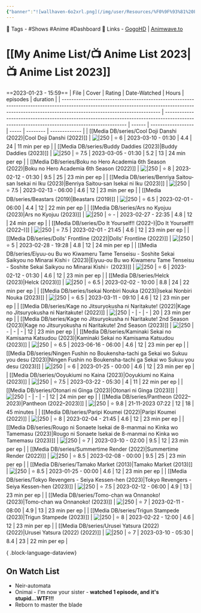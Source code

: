 ```yaml
---
{"banner":"![wallhaven-6o2xrl.png](/img/user/Resources/%F0%9F%93%81%20Files/%F0%9F%93%B8Images/wallhaven-6o2xrl.png)","banner_y":0.513,"cssclasses":["cards"],"number":21,"image":"https://wallpapers-clan.com/wp-content/uploads/2022/12/anime-eyes-gif-pfp-1.gif","dg-publish":true,"banner_icon":"📺","permalink":"/my-anime-list/anime-list-2023/","dgPassFrontmatter":true,"noteIcon":"1","created":"2023-11-14T21:08:39.782+05:30","updated":"2023-12-13T09:34:43.948+05:30"}
---
```


🧶 Tags - #Shows #Anime  #Dashboard 
🔗 Links - [GogoHD](https://gogohd.net) | [Animwave.to](https://aniwave.to/home)
# [[My Anime List/📺 Anime List 2023\|📺 Anime List 2023]]
==2023-01-23 - 15:59==
| File                                                                                                                                                                                                  | Cover                                                                                                                                        | Rating | Date-Watched       | Hours | episodes | duration      |
| ----------------------------------------------------------------------------------------------------------------------------------------------------------------------------------------------------- | -------------------------------------------------------------------------------------------------------------------------------------------- | ------ | ------------------ | ----- | -------- | ------------- |
| [[Media DB/series/Cool Doji Danshi (2022)\|Cool Doji Danshi (2022)]]                                                                                                                               | ![\|250](https://cdn.myanimelist.net/images/anime/1123/134677.jpg)                                                                           | ⭐ 6    | 2023-03-10 - 01:30 | 4.4   | 24       | 11 min per ep |
| [[Media DB/series/Buddy Daddies (2023)\|Buddy Daddies (2023)]]                                                                                                                                     | ![\|250](https://cdn.myanimelist.net/images/anime/1183/132462.jpg)                                                                           | ⭐ 7.5  | 2023-03-05 - 01:30 | 5.2   | 13       | 24 min per ep |
| [[Media DB/series/Boku no Hero Academia 6th Season (2022)\|Boku no Hero Academia 6th Season (2022)]]                                                                                               | ![\|250](https://cdn.myanimelist.net/images/anime/1483/126005.jpg)                                                                           | ⭐ 8    | 2023-02-12 - 01:30 | 9.5   | 25       | 23 min per ep |
| [[Media DB/series/Benriya Saitou-san Isekai ni Iku (2023)\|Benriya Saitou-san Isekai ni Iku (2023)]]                                                                                               | ![\|250](https://cdn.myanimelist.net/images/anime/1805/132335.jpg)                                                                           | ⭐ 7.5  | 2023-02-13 - 06:00 | 4.6   | 12       | 23 min per ep |
| [[Media DB/series/Beastars (2019)\|Beastars (2019)]]                                                                                                                                               | ![\|250](https://cdn.myanimelist.net/images/anime/1234/102008.jpg)                                                                           | ⭐ 6.5  | 2023-02-01 - 06:00 | 4.4   | 12       | 22 min per ep |
| [[Media DB/series/Ars no Kyojuu (2023)\|Ars no Kyojuu (2023)]]                                                                                                                                     | ![\|250](https://cdn.myanimelist.net/images/anime/1588/132161.jpg)                                                                           | ⭐ -    | 2023-02-27 - 22:35 | 4.8   | 12       | 24 min per ep |
| [[Media DB/series/Do It Yourself!! (2022–)\|Do It Yourself!! (2022–)]]                                                                                                                             | ![\|250](https://m.media-amazon.com/images/M/MV5BMWJkMzI1NGItMTZkZi00ZWEzLWE3NzItOWM2YjZkNTM3MTIyXkEyXkFqcGdeQXVyODMyNTM0MjM@._V1_SX300.jpg) | ⭐ 7.5  | 2023-02-01 - 21:45 | 4.6   | 12       | 23 min per ep |
| [[Media DB/series/Dolls' Frontline (2022)\|Dolls' Frontline (2022)]]                                                                                                                               | ![\|250](https://cdn.myanimelist.net/images/anime/1783/118956.jpg)                                                                           | ⭐ 5    | 2023-02-28 - 19:28 | 4.8   | 12       | 24 min per ep |
| [[Media DB/series/Eiyuu-ou Bu wo Kiwameru Tame Tenseisu - Soshite Sekai Saikyou no Minarai Kishi♀ (2023)\|Eiyuu-ou Bu wo Kiwameru Tame Tenseisu - Soshite Sekai Saikyou no Minarai Kishi♀ (2023)]] | ![\|250](https://cdn.myanimelist.net/images/anime/1044/129594.jpg)                                                                           | ⭐ 6    | 2023-02-12 - 01:30 | 4.6   | 12       | 23 min per ep |
| [[Media DB/series/Helck (2023)\|Helck (2023)]]                                                                                                                                                     | ![\|250](https://cdn.myanimelist.net/images/anime/1879/133302.jpg)                                                                           | ⭐ 6.5  | 2023-02-02 - 10:00 | 8.8   | 24       | 22 min per ep |
| [[Media DB/series/Isekai Nonbiri Nouka (2023)\|Isekai Nonbiri Nouka (2023)]]                                                                                                                       | ![\|250](https://cdn.myanimelist.net/images/anime/1983/132329.jpg)                                                                           | ⭐ 6.5  | 2023-03-11 - 09:10 | 4.6   | 12       | 23 min per ep |
| [[Media DB/series/Kage no Jitsuryokusha ni Naritakute! (2022)\|Kage no Jitsuryokusha ni Naritakute! (2022)]]                                                                                       | ![\|250](https://cdn.myanimelist.net/images/anime/1874/121869.jpg)                                                                           | \-     | \-                 | \-    | 20       | 23 min per ep |
| [[Media DB/series/Kage no Jitsuryokusha ni Naritakute! 2nd Season (2023)\|Kage no Jitsuryokusha ni Naritakute! 2nd Season (2023)]]                                                                 | ![\|250](https://cdn.myanimelist.net/images/anime/1622/139331.jpg)                                                                           | \-     | \-                 | \-    | 12       | 23 min per ep |
| [[Media DB/series/Kaminaki Sekai no Kamisama Katsudou (2023)\|Kaminaki Sekai no Kamisama Katsudou (2023)]]                                                                                         | ![\|250](https://cdn.myanimelist.net/images/anime/1794/135148.jpg)                                                                           | ⭐ 6.5  | 2023-06-16 - 06:00 | 4.6   | 12       | 23 min per ep |
| [[Media DB/series/Ningen Fushin no Boukensha-tachi ga Sekai wo Sukuu you desu (2023)\|Ningen Fushin no Boukensha-tachi ga Sekai wo Sukuu you desu (2023)]]                                         | ![\|250](https://cdn.myanimelist.net/images/anime/1446/131578.jpg)                                                                           | ⭐ 6    | 2023-01-25 - 00:00 | 4.6   | 12       | 23 min per ep |
| [[Media DB/series/Ooyukiumi no Kaina (2023)\|Ooyukiumi no Kaina (2023)]]                                                                                                                           | ![\|250](https://cdn.myanimelist.net/images/anime/1064/131833.jpg)                                                                           | ⭐ 7.5  | 2023-03-22 - 05:30 | 4     | 11       | 22 min per ep |
| [[Media DB/series/Otonari ni Ginga (2023)\|Otonari ni Ginga (2023)]]                                                                                                                               | ![\|250](https://cdn.myanimelist.net/images/anime/1091/135041.jpg)                                                                           | \-     | \-                 | \-    | 12       | 24 min per ep |
| [[Media DB/series/Pantheon (2022–2023)\|Pantheon (2022–2023)]]                                                                                                                                     | ![\|250](https://m.media-amazon.com/images/M/MV5BYWRiZGUyNWYtOGQ0Ny00YWY3LWIwN2MtYjhhMmExNDE3YzY4XkEyXkFqcGdeQXVyMTM1MTE1NDMx._V1_SX300.jpg) | ⭐ 9.8  | 21-11-2023 07:22   | 12    | 18       | 45 minutes    |
| [[Media DB/series/Paripi Koumei (2022)\|Paripi Koumei (2022)]]                                                                                                                                     | ![\|250](https://cdn.myanimelist.net/images/anime/1970/122297.jpg)                                                                           | ⭐ 8    | 2023-02-04 - 21:45 | 4.6   | 12       | 23 min per ep |
| [[Media DB/series/Rougo ni Sonaete Isekai de 8-manmai no Kinka wo Tamemasu (2023)\|Rougo ni Sonaete Isekai de 8-manmai no Kinka wo Tamemasu (2023)]]                                               | ![\|250](https://cdn.myanimelist.net/images/anime/1890/131473.jpg)                                                                           | ⭐ 7    | 2023-03-10 - 02:00 | 9.5   | 12       | 23 min per ep |
| [[Media DB/series/Summertime Render (2022)\|Summertime Render (2022)]]                                                                                                                             | ![\|250](https://cdn.myanimelist.net/images/anime/1120/120796.jpg)                                                                           | ⭐ 8.5  | 2023-02-08 - 00:00 | 9.5   | 25       | 23 min per ep |
| [[Media DB/series/Tamako Market (2013)\|Tamako Market (2013)]]                                                                                                                                     | ![\|250](https://cdn.myanimelist.net/images/anime/1669/122434.jpg)                                                                           | ⭐ 8.5  | 2023-01-25 - 00:00 | 4.6   | 12       | 23 min per ep |
| [[Media DB/series/Tokyo Revengers - Seiya Kessen-hen (2023)\|Tokyo Revengers - Seiya Kessen-hen (2023)]]                                                                                           | ![\|250](https://cdn.myanimelist.net/images/anime/1773/132313.jpg)                                                                           | ⭐ 7.5  | 2023-02-12 - 06:00 | 4.9   | 13       | 23 min per ep |
| [[Media DB/series/Tomo-chan wa Onnanoko! (2023)\|Tomo-chan wa Onnanoko! (2023)]]                                                                                                                   | ![\|250](https://cdn.myanimelist.net/images/anime/1444/131828.jpg)                                                                           | ⭐ 7    | 2023-02-11 - 08:00 | 4.9   | 13       | 23 min per ep |
| [[Media DB/series/Trigun Stampede (2023)\|Trigun Stampede (2023)]]                                                                                                                                 | ![\|250](https://cdn.myanimelist.net/images/anime/1426/129194.jpg)                                                                           | ⭐ 8    | 2023-02-22 - 12:00 | 4.6   | 12       | 23 min per ep |
| [[Media DB/series/Urusei Yatsura (2022) (2022)\|Urusei Yatsura (2022) (2022)]]                                                                                                                     | ![\|250](https://cdn.myanimelist.net/images/anime/1233/129144.jpg)                                                                           | ⭐ 7    | 2023-03-10 - 05:30 | 8.4   | 23       | 22 min per ep |

{ .block-language-dataview}

## On Watch List
- Neir-automata
- Onimai - I'm now your sister - __watched 1 episode, and it's stupid...WTF!!!__
- Reborn to master the blade